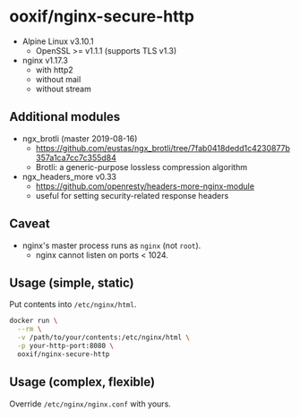  # ooxif/nginx-secure-http

- Alpine Linux v3.10.1
    - OpenSSL >= v1.1.1 (supports TLS v1.3)
- nginx v1.17.3
    - with http2
    - without mail
    - without stream

## Additional modules

- ngx_brotli (master 2019-08-16)
    - https://github.com/eustas/ngx_brotli/tree/7fab0418dedd1c4230877b357a1ca7cc7c355d84
    - Brotli: a generic-purpose lossless compression algorithm
- ngx_headers_more v0.33
    - https://github.com/openresty/headers-more-nginx-module
    - useful for setting security-related response headers

## Caveat

- nginx's master process runs as `nginx` (not `root`).
    - nginx cannot listen on ports < 1024.

## Usage (simple, static)

Put contents into `/etc/nginx/html`.

```sh
docker run \
  --rm \
  -v /path/to/your/contents:/etc/nginx/html \
  -p your-http-port:8080 \
  ooxif/nginx-secure-http
```

## Usage (complex, flexible)

Override `/etc/nginx/nginx.conf` with yours.
